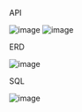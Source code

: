 API


![image](https://github.com/user-attachments/assets/f85b9e55-c334-48a6-84c4-d4e02cd608c6)
![image](https://github.com/user-attachments/assets/5db2226a-ad13-4f1c-8d4a-2e164de0355d)


ERD

![image](https://github.com/user-attachments/assets/5d24df27-46a1-4853-847e-76ea8912dded)

SQL

![image](https://github.com/user-attachments/assets/afc00734-e6c6-4453-8d47-0497c28d269b)
